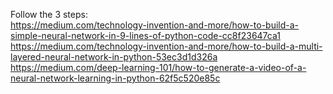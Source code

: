 Follow the 3 steps:  
https://medium.com/technology-invention-and-more/how-to-build-a-simple-neural-network-in-9-lines-of-python-code-cc8f23647ca1  
https://medium.com/technology-invention-and-more/how-to-build-a-multi-layered-neural-network-in-python-53ec3d1d326a  
https://medium.com/deep-learning-101/how-to-generate-a-video-of-a-neural-network-learning-in-python-62f5c520e85c  